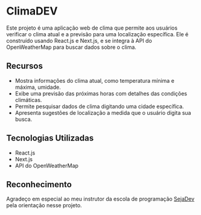 # ClimaDEV

Este projeto é uma aplicação web de clima que permite aos usuários verificar o clima atual e a previsão para uma localização específica. Ele é construído usando React.js e Next.js, e se integra à API do OpenWeatherMap para buscar dados sobre o clima.

## Recursos

- Mostra informações do clima atual, como temperatura mínima e máxima, umidade.
- Exibe uma previsão das próximas horas com detalhes das condições climáticas.
- Permite pesquisar dados de clima digitando uma cidade específica.
- Apresenta sugestões de localização a medida que o usuário digita sua busca.

## Tecnologias Utilizadas

- React.js
- Next.js
- API do OpenWeatherMap

## Reconhecimento

Agradeço em especial ao meu instrutor da escola de programação [SejaDev](https://www.linkedin.com/company/seja-dev/) pela orientação nesse projeto.
